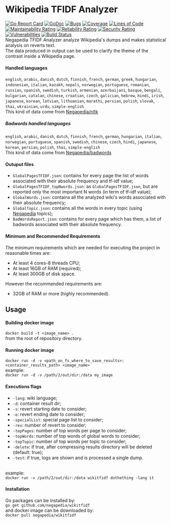 # Wikipedia TFIDF Analyzer
[![Go Report Card](https://goreportcard.com/badge/github.com/negapedia/wikitfidf)](https://goreportcard.com/report/github.com/negapedia/wikitfidf)
[![GoDoc](https://godoc.org/github.com/negapedia/wikitfidf?status.svg)](https://godoc.org/github.com/negapedia/wikitfidf)
[![Bugs](https://sonarcloud.io/api/project_badges/measure?project=negapedia_wikiconflict&metric=bugs)](https://sonarcloud.io/dashboard?id=negapedia_wikiconflict)
[![Coverage](https://sonarcloud.io/api/project_badges/measure?project=negapedia_wikiconflict&metric=coverage)](https://sonarcloud.io/dashboard?id=negapedia_wikiconflict)
[![Lines of Code](https://sonarcloud.io/api/project_badges/measure?project=negapedia_wikiconflict&metric=ncloc)](https://sonarcloud.io/dashboard?id=negapedia_wikiconflict)
[![Maintainability Rating](https://sonarcloud.io/api/project_badges/measure?project=negapedia_wikiconflict&metric=sqale_rating)](https://sonarcloud.io/dashboard?id=negapedia_wikiconflict)
[![Reliability Rating](https://sonarcloud.io/api/project_badges/measure?project=negapedia_wikiconflict&metric=reliability_rating)](https://sonarcloud.io/dashboard?id=negapedia_wikiconflict)
[![Security Rating](https://sonarcloud.io/api/project_badges/measure?project=negapedia_wikiconflict&metric=security_rating)](https://sonarcloud.io/dashboard?id=negapedia_wikiconflict)
[![Vulnerabilities](https://sonarcloud.io/api/project_badges/measure?project=negapedia_wikiconflict&metric=vulnerabilities)](https://sonarcloud.io/dashboard?id=negapedia_wikiconflict)
[![Build Status](https://travis-ci.org/negapedia/wikitfidf.svg?branch=develop)](https://travis-ci.org/negapedia/wikitfidf)<br>
Negapedia TFIDF Analyzer analyze Wikipedia's dumps and makes statistical analysis on reverts text.<br>
The data produced in output can be used to clarify the theme of the contrast inside a Wikipedia page.<br>

#### Handled languages
`english`, `arabic`, `danish`, `dutch`, `finnish`, `french`, 
`german`, `greek`, `hungarian`, `indonesian`, `italian`, 
`kazakh`, `nepali`, `norwegian`, `portuguese`, `romanian`, 
`russian`, `spanish`, `swedish`, `turkish`, `armenian`, 
`azerbaijani`, `basque`, `bengali`, `bulgarian`, `catalan`, 
`chinese`, `croatian`, `czech`, `galician`, `hebrew`, `hindi`, 
`irish`, `japanese`, `korean`, `latvian`, `lithuanian`, 
`marathi`, `persian`, `polish`, `slovak`, `thai`, `ukrainian`, 
`urdu`, `simple-english`
<br>
This kind of data come from [Negapedia/nltk](https://github.com/negapedia/nltk)

##### Badwords handled languages
`english`, `arabic`, `danish`, `dutch`, `finnish`, `french`, 
`german`, `hungarian`, `italian`, `norwegian`, `portuguese`, 
`spanish`, `swedish`, `chinese`, `czech`, `hindi`, `japanese`, 
`korean`, `persian`, `polish`, `thai`, `simple-english`
<br>
This kind of data come from [Negapedia/badwords](https://github.com/negapedia/badwords)

#### Outuput files
- `GlobalPagesTFIDF.json`: contains for every page the list of words associated with their absolute frequency and tf-idf value;
- `GlobalPagesTFIDF_topNwords.json`: as `GlobalPagesTFIDF.json`, but are reported only the most important N words (in term of tf-idf value);
- `GlobalWords.json`: contains all the analyzed wiki's words associated with their absolute frequency;
- `GlobalTopic.json`: contains all the words in every topic (using [Negapedia](http://en.negapedia.org) topics);
- `BadWordsReport.json`: contains for every page which has them, a list of badwords associated with their absolute frequency.

#### Minimum and Recommended Requirements
The minimum requirements which are needed for executing the project in reasonable times are:
- At least 4 cores-8 threads CPU;
- At least 16GB of RAM (required);
- At least 300GB of disk space.

However the recommended requirements are:
- 32GB of RAM or more (highly recommended).

## Usage
#### Building docker image
``docker build -t <image_name> .``<br>
from the root of repository directory.

#### Running docker image
``docker run -d -v <path_on_fs_where_to_save_results>:<container_results_path> <image_name>``<br>
example:<br>
``docker run -d -v /path/2/out/dir:/data my_image ``<br>

#### Executions flags
- `-lang`: wiki language;
- `-d`: container result dir;
- `-s`: revert starting date to consider;
- `-e`: revert ending date to consider;
- `-specialList`: special page list to consider;
- `-rev`: number of revert to consider;
- `-topPages`: number of top words per page to consider;
- `-topWords`: number of top words of global words to consider;
- `-topTopic`: number of top words per topic to consider;
- `-delete`: if true, after compressing results directory will be deleted (default: true);
- `-test`: if true, logs are shown and is processed a single dump.

<br>example:<br>
``docker run -v /path/2/out/dir:/data wikitfidf dothething -lang it``

#### Installation
Go packages can be installed by:<br>
``go get github.com/negapedia/wikitfidf``
<br> and docker image can be downloaded by:<br>
``docker pull negapedia/wikitfidf``
